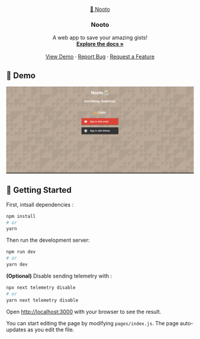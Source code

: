 <p align="center">
  <a href="https://github.com/kevinadhiguna/nooto">
    <!--<img src="images/logo.png" alt="Logo" width="80" height="80">-->
    📝 Nooto
  </a>

  <h3 align="center">Nooto</h3>

  <p align="center">
    A web app to save your amazing gists!
    <br />
    <a href="https://github.com/kevinadhiguna/nooto#getting-started"><strong>Explore the docs »</strong></a>
    <br />
    <br />
    <a href="https://github.com/kevinadhiguna/nooto">View Demo</a>
    ·
    <a href="https://github.com/kevinadhiguna/nooto/issues">Report Bug</a>
    ·
    <a href="https://github.com/kevinadhiguna/nooto/issues">Request a Feature</a>
  </p>
</p>

## 🌟 Demo
<kbd>
  <img src="https://raw.githubusercontent.com/kevinadhiguna/nooto/master/assets/nooto.gif" />
</kbd>

## 🌈 Getting Started

First, intsall dependencies :
```bash
npm install
# or
yarn
```

Then run the development server:

```bash
npm run dev
# or
yarn dev
```

<b>(Optional)</b> Disable sending telemetry with :
```bash
npx next telemetry disable
# or
yarn next telemetry disable
```

Open [http://localhost:3000](http://localhost:3000) with your browser to see the result.

You can start editing the page by modifying `pages/index.js`. The page auto-updates as you edit the file.

